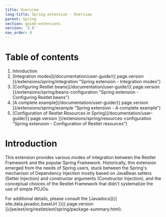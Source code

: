 ```yaml
---
title: Overview
long-title: Spring extension - Overview
parent: Spring
section: guide-extensions
version: '2.5'
nav_order: 0
---
```

# Table of contents

1.  Introduction
2.  [Integration modes](/documentation/user-guide/{{ page.version }}/extensions/spring/integration "Spring extension - Integration modes")
3.  [Configuring Restlet beans](/documentation/user-guide/{{ page.version }}/extensions/spring/beans-configuration "Spring extension - Configuring Restlet beans")
4.  [A complete example](/documentation/user-guide/{{ page.version }}/extensions/spring/example "Spring extension - A complete example")
5.  [Configuration of Restlet Resources in Spring](/documentation/user-guide/{{ page.version }}/extensions/spring/resources-configuration "Spring extension - Configuration of Restlet resources")

# Introduction

This extension provides various modes of integration between the Restlet
Framework and the popular Spring Framework. Historically, this extension
emerged from the needs of Spring users, stuck between the Spring's
mechanism of Dependency Injection mostly based on JavaBean setters
(Setter Injection) and constructor arguments (Constructor Injection),
and the conceptual choices of the Restlet Framework that didn't
systematize the use of simple POJOs. 

For additional details, please consult the
[Javadocs]({{ site.data.javadoc.baseUrl }}{{ page.version }}/jse/ext/org/restlet/ext/spring/package-summary.html).
